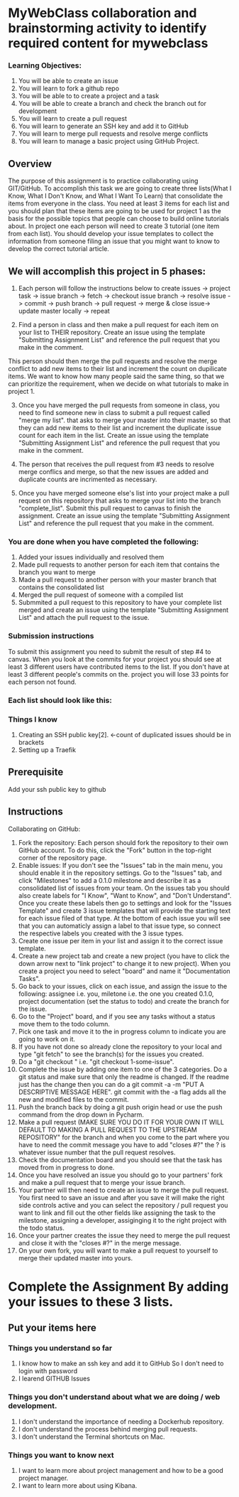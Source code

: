 # MyWebClass collaboration and brainstorming activity to identify required content for mywebclass

### Learning Objectives:

1.  You will be able to create an issue
2.  You will learn to fork a github repo
3.  You will be able to to create a project and a task
4.  You will be able to create a branch and check the branch out for development
5.  You will learn to create a pull request 
6.  You will learn to generate an SSH key and add it to GitHub
7.  You will learn to merge pull requests and resolve merge conflicts
8.  You will learn to manage a basic project using GitHub Project.

## Overview

The purpose of this assignment is to practice collaborating using GIT/GitHub.  To accomplish this task we are going to create three lists(What I Know, What I Don't Know, and What I Want To Learn) that consolidate the items from everyone in the class.  You need at least 3 items for each list and you should plan that these items are going to be used for project 1 as the basis for the possible topics that people can choose to build online tutorials about.   In project one each person will need to create 3 tutorial (one item from each list).  You should develop your issue templates to collect the information from someone filing an issue that you might want to know to develop the correct tutorial article.

## We will accomplish this project in 5 phases:

1.  Each person will follow the instructions below to create issues -> project task -> issue branch -> fetch -> checkout issue branch -> resolve issue -> commit -> push branch -> pull request -> merge & close issue-> update master locally -> repeat

2.  Find a person in class and then make a pull request for each item on your list to THEIR repository. Create an issue using the template "Submitting Assignment List" and reference the pull request that you make in the comment.

This person should then merge the pull requests and resolve the merge conflict to add new items to their list and increment the count on dupilicate items.  We want to know how many people said the same thing, so that we can prioritize the requirement, when we decide on what tutorials to make in project 1.  

3.  Once you have merged the pull requests from someone in class, you need to find someone new in class to submit a pull request called "merge my list".  that asks to merge your master into their master, so that they can add new items to their list and increment the duplicate issue count for each item in the list.  Create an issue using the template "Submitting Assignment List" and reference the pull request that you make in the comment.

4. The person that receives the pull request from #3 needs to resolve merge conflics and merge, so that the new issues are added and duplicate counts are incrimented as necessary.

5. Once you have merged someone else's list into your project make a pull request on this repository that asks to merge your list into the branch "complete_list".  Submit this pull request to canvas to finish the assignment.  Create an issue using the template "Submitting Assignment List" and reference the pull request that you make in the comment.

### You are done when you have completed the following:
 
1.  Added your issues individually and resolved them
2.  Made pull requests to another person for each item that contains the branch you want to merge 
3.  Made a pull request to another person with your master branch that contains the consolidated list 
4.  Merged the pull request of someone with a compiled list
5.  Submmited a pull request to this repository to have your complete list merged and create an issue using the template "Submitting Assignment List" and attach the pull request to the issue.

### Submission instructions

To submit this assignment you need to submit the result of step #4 to canvas.  When you look at the commits for your project you should see at least 3 different users have contributed items to the list.  If you don't have at least 3 different people's commits on the. project you will lose 33 points for each person not found.

### Each list should look like this:

### Things I know
1. Creating an SSH public key[2]. <-count of duplicated issues should be in brackets
2. Setting up a Traefik 

## Prerequisite
Add your ssh public key to github

## Instructions
Collaborating on GitHub:

1. Fork the repository: Each person should fork the repository to their own GitHub account. To do this, click the "Fork" button in the top-right corner of the repository page.
2. Enable issues: If you don't see the "Issues" tab in the main menu, you should enable it in the repository settings. Go to the "Issues" tab, and click "Milestones" to add a 0.1.0 milestone and describe it as a consolidated list of issues from your team.  On the issues tab you should also create labels for "I Know", "Want to Know", and "Don't Understand".  Once you create these labels then go to settings and look for the "Issues Template" and create 3 issue templates that will provide the starting text for each issue filed of that type.  At the bottom of each issue you will see that you can automaticly assign a label to that issue type, so connect the respective labels you created with the 3 issue types.
3. Create one issue per item in your list and assign it to the correct issue template.  
4. Create a new project tab and create a new project (you have to click the down arrow next to "link project" to change it to new project). When you create a project you need to select "board" and name it "Documentation Tasks".
5.  Go back to your issues, click on each issue, and assign the issue to the following: assignee i.e. you, miletone i.e. the one you created 0.1.0, project documentation (set the status to todo) and create the branch for the issue.
4. Go to the "Project" board, and if you see any tasks without a status move them to the todo column.  
5. Pick one task and move it to the in progress column to indicate you are going to work on it.
6. If you have not done so already clone the repository to your local and type "git fetch" to see the branch(s) for the issues you created. 
7.  Do a "git checkout <name of branch>" i.e. "git checkout 1-some-issue".
8.  Complete the issue by adding one item to one of the 3 categories.  Do a git status and make sure that only the readme is changed.  If the readme just has the change then you can do a git commit -a -m "PUT A DESCRIPTIVE MESSAGE HERE".  git commit with the -a flag adds all the new and modified files to the commit.
9. Push the branch back by doing a git push origin head or use the push command from the drop down in Pycharm.  
10.  Make a pull request (MAKE SURE YOU DO IT FOR YOUR OWN IT WILL DEFAULT TO MAKING A PULL REQUEST TO THE UPSTREAM REPOSITORY" for the branch and when you come to the part where you have to need the commit message you have to add "closes #?"  the ? is whatever issue number that the pull request resolves.
11.  Check the documentation board and you should see that the task has moved from in progress to done.
12.  Once you have resolved an issue you should go to your partners' fork and make a pull request that to merge your issue branch.  
13.  Your partner will then need to create an issue to merge the pull request.  You first need to save an issue and after you save it will make the right side controls active and you can select the repository / pull request you want to link and fill out the other fields like assigning the task to the milestone, assigning a developer, assiginging it to the right project with the todo status.
14. Once your partner creates the issue they need to merge the pull request and close it with the "closes #?" in the merge message.
15. On your own fork, you will want to make a pull request to yourself to merge their updated master into yours.


# Complete the Assignment By adding your issues to these 3 lists.

## Put your items here
### Things you understand so far
1. I know how to make an ssh key and add it to GitHub So I don't need to login with password
2. I learend GITHUB Issues
### Things you don't understand about what we are doing / web development.
1. I don't understand the importance of needing a Dockerhub repository.
2. I don't understand the process behind merging pull requests.
3. I don't understand the Terminal shortcuts on Mac.
### Things you want to know next
1. I want to learn more about project management and how to be a good project manager.
2. I want to learn more about using Kibana. 
